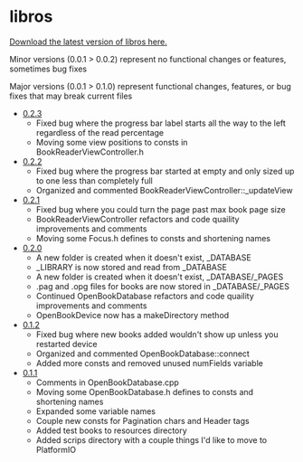 # libros

[Download the latest version of libros here.](https://github.com/nvts8a/libros/raw/main/releases/libros-LATEST.uf2)

Minor versions (0.0.1 > 0.0.2) represent no functional changes or features, sometimes bug fixes

Major versions (0.0.1 > 0.1.0) represent functional changes, features, or bug fixes that may break current files

- [0.2.3](https://github.com/nvts8a/libros/raw/main/releases/libros-0.2.2.uf2)
  - Fixed bug where the progress bar label starts all the way to the left regardless of the read percentage
  - Moving some view positions to consts in BookReaderViewController.h
- [0.2.2](https://github.com/nvts8a/libros/raw/main/releases/libros-0.2.2.uf2)
  - Fixed bug where the progress bar started at empty and only sized up to one less than completely full
  - Organized and commented BookReaderViewController::_updateView
- [0.2.1](https://github.com/nvts8a/libros/raw/main/releases/libros-0.2.1.uf2)
  - Fixed bug where you could turn the page past max book page size
  - BookReaderViewController refactors and code quaility improvements and comments
  - Moving some Focus.h defines to consts and shortening names
- [0.2.0](https://github.com/nvts8a/libros/raw/main/releases/libros-0.2.0.uf2)
  - A new folder is created when it doesn't exist, _DATABASE
  - _LIBRARY is now stored and read from _DATABASE
  - A new folder is created when it doesn't exist, _DATABASE/_PAGES
  - .pag and .opg files for books are now stored in _DATABASE/_PAGES
  - Continued OpenBookDatabase refactors and code quaility improvements and comments
  - OpenBookDevice now has a makeDirectory method
- [0.1.2](https://github.com/nvts8a/libros/raw/main/releases/libros-0.1.2.uf2)
  - Fixed bug where new books added wouldn't show up unless you restarted device
  - Organized and commented OpenBookDatabase::connect
  - Added more consts and removed unused numFields variable
- [0.1.1](https://github.com/nvts8a/libros/raw/main/releases/libros-0.1.1.uf2)
  - Comments in OpenBookDatabase.cpp
  - Moving some OpenBookDatabase.h defines to consts and shortening names
  - Expanded some variable names
  - Couple new consts for Pagination chars and Header tags
  - Added test books to resources directory
  - Added scrips directory with a couple things I'd like to move to PlatformIO
